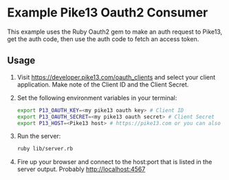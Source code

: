 Example Pike13 Oauth2 Consumer
==============================

This example uses the Ruby Oauth2 gem to make an auth request to Pike13, get the auth code, then use the auth code to 
fetch an access token.

Usage
-----

1. Visit <https://developer.pike13.com/oauth_clients> and select your client application. Make note of the Client ID and
the Client Secret.
2. Set the following environment variables in your terminal:

    ```bash
    export P13_OAUTH_KEY=<my pike13 oauth key> # Client ID
    export P13_OAUTH_SECRET=<my pike13 oauth secret> # Client Secret
    export P13_HOST=<Pike13 host> # https://pike13.com or you can also use https://<your_subdomain>.pike13.com
    ```

3. Run the server:

    ```bash
    ruby lib/server.rb
    ```

4. Fire up your browser and connect to the host:port that is listed in the server output. Probably <http://localhost:4567>
